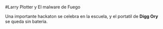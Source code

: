 
#Larry Plotter y El malware de Fuego

Una importante hackaton se celebra en la escuela, y el portatil de **Digg Ory** se queda sin bateria.
